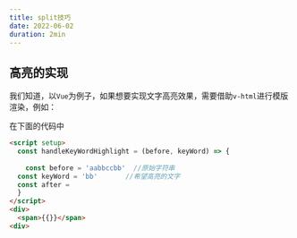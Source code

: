 ```yaml
---
title: split技巧
date: 2022-06-02
duration: 2min
---
```


## 高亮的实现

我们知道，以`Vue`为例子，如果想要实现文字高亮效果，需要借助`v-html`进行模版渲染，例如：

在下面的代码中

```html
<script setup>
  const handleKeyWordHighlight = (before, keyWord) => {
    
    const before = 'aabbccbb'  //原始字符串
  const keyWord = 'bb'       //希望高亮的文字
  const after = 
  }
</script>
<div>
  <span>{{}}</span>
<div>
```